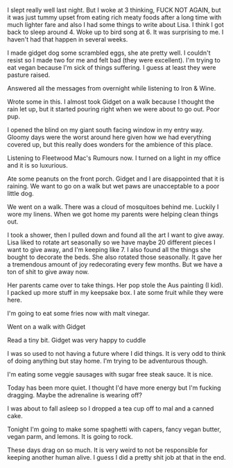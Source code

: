 I slept really well last night. But I woke at 3 thinking, FUCK NOT AGAIN, but it was just tummy upset from eating rich meaty foods after a long time with much lighter fare and also I had some things to write about Lisa. I think I got back to sleep around 4. Woke up to bird song at 6. It was surprising to me. I haven't had that happen in several weeks.

I made gidget dog some scrambled eggs, she ate pretty well. I couldn't resist so I made two for me and felt bad (they were excellent). I'm trying to eat vegan because I'm sick of things suffering. I guess at least they were pasture raised.

Answered all the messages from overnight while listening to Iron & Wine. 

Wrote some in this. I almost took Gidget on a walk because I thought the rain let up, but it started pouring right when we were about to go out. Poor pup. 

I opened the blind on my giant south facing window in my entry way. Gloomy days were the worst around here given how we had everything covered up, but this really does wonders for the ambience of this place. 

Listening to Fleetwood Mac's Rumours now. I turned on a light in my office and it is so luxurious. 

Ate some peanuts on the front porch. Gidget and I are disappointed that it is raining. We want to go on a walk but wet paws are unacceptable to a poor little dog. 

We went on a walk. There was a cloud of mosquitoes behind me. Luckily I wore my linens. When we got home my parents were helping clean things out.

I took a shower, then I pulled down and found all the art I want to give away. Lisa liked to rotate art seasonally so we have maybe 20 different pieces I want to give away, and I'm keeping like 7. I also found all the things she bought to decorate the beds. She also rotated those seasonally. It gave her a tremendous amount of joy redecorating every few months. But we have a ton of shit to give away now.

Her parents came over to take things. Her pop stole the Aus painting (I kid). I packed up more stuff in my keepsake box. I ate some fruit while they were here.

I'm going to eat some fries now with malt vinegar. 

Went on a walk with Gidget 

Read a tiny bit. Gidget was very happy to cuddle

I was so used to not having a future where I did things. It is very odd to think of doing anything but stay home. I'm trying to be adventurous though.

I'm eating some veggie sausages with sugar free steak sauce. It is nice.

Today has been more quiet. I thought I'd have more energy but I'm fucking dragging. Maybe the adrenaline is wearing off? 

I was about to fall asleep so I dropped a tea cup off to mal and a canned cake. 

Tonight I'm going to make some spaghetti with capers, fancy vegan butter, vegan parm, and lemons. It is going to rock. 

These days drag on so much. It is very weird to not be responsible for keeping another human alive. I guess I did a pretty shit job at that in the end. 

